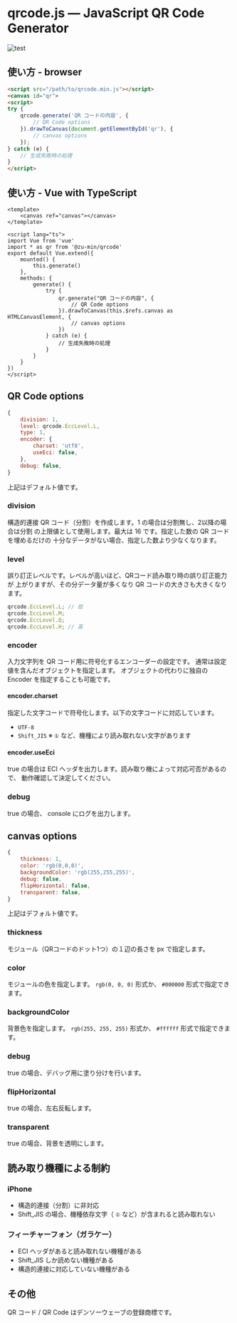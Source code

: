 qrcode.js — JavaScript QR Code Generator
================================================================================

![test](https://github.com/zu-min-g/qrcode/workflows/test/badge.svg)

使い方 - browser
--------------------------------------------------------------------------------

```html
<script src="/path/to/qrcode.min.js"></script>
<canvas id="qr">
<script>
try {
    qrcode.generate('QR コードの内容', {
        // QR Code options
    }).drawToCanvas(document.getElementById('qr'), {
        // canvas options
    });
} catch (e) {
    // 生成失敗時の処理
}
</script>
```

使い方 - Vue with TypeScript
--------------------------------------------------------------------------------

```vue
<template>
    <canvas ref="canvas"></canvas>
</template>

<script lang="ts">
import Vue from 'vue'
import * as qr from '@zu-min/qrcode'
export default Vue.extend({
    mounted() {
        this.generate()
    },
    methods: {
        generate() {
            try {
                qr.generate("QR コードの内容", {
                    // QR Code options
                }).drawToCanvas(this.$refs.canvas as HTMLCanvasElement, {
                    // canvas options
                })
            } catch (e) {
                // 生成失敗時の処理
            }
        }
    }
})
</script>
```

QR Code options
--------------------------------------------------------------------------------

```js
{
    division: 1,
    level: qrcode.EccLevel.L,
    type: 1,
    encoder: {
        charset: 'utf8',
        useEci: false,
    },
    debug: false,
}
```

上記はデフォルト値です。

### division

構造的連接 QR コード（分割）を作成します。1 の場合は分割無し、2以降の場合は分割
の上限値として使用します。最大は 16 です。指定した数の QR コードを埋めるだけの
十分なデータがない場合、指定した数より少なくなります。

### level

誤り訂正レベルです。レベルが高いほど、QRコード読み取り時の誤り訂正能力が
上がりますが、その分データ量が多くなり QR コードの大きさも大きくなります。

```js
qrcode.EccLevel.L; // 低
qrcode.EccLevel.M;
qrcode.EccLevel.Q;
qrcode.EccLevel.H; // 高
```

### encoder

入力文字列を QR コード用に符号化するエンコーダーの設定です。
通常は設定値を含んだオブジェクトを指定します。
オブジェクトの代わりに独自の Encoder を指定することも可能です。

#### encoder.charset

指定した文字コードで符号化します。以下の文字コードに対応しています。

* `UTF-8`
* `Shift_JIS` ※ `①` など、機種により読み取れない文字があります

#### encoder.useEci

true の場合は ECI ヘッダを出力します。読み取り機によって対応可否があるので、
動作確認して決定してください。

### debug

true の場合、 console にログを出力します。

canvas options
--------------------------------------------------------------------------------

```js
{
    thickness: 1,
    color: 'rgb(0,0,0)',
    backgroundColor: 'rgb(255,255,255)',
    debug: false,
    flipHorizontal: false,
    transparent: false,
}
```

上記はデフォルト値です。

### thickness

モジュール（QRコードのドット1つ）の１辺の長さを px で指定します。

### color

モジュールの色を指定します。 `rgb(0, 0, 0)` 形式か、 `#000000` 形式で指定できます。

### backgroundColor

背景色を指定します。 `rgb(255, 255, 255)` 形式か、 `#ffffff` 形式で指定できます。

### debug

true の場合、デバッグ用に塗り分けを行います。

### flipHorizontal

true の場合、左右反転します。

### transparent

true の場合、背景を透明にします。

読み取り機種による制約
--------------------------------------------------------------------------------

### iPhone

* 構造的連接（分割）に非対応
* Shift_JIS の場合、機種依存文字（ `①` など）が含まれると読み取れない

### フィーチャーフォン（ガラケー）

* ECI ヘッダがあると読み取れない機種がある
* Shift_JIS しか読めない機種がある
* 構造的連接に対応していない機種がある

その他
--------------------------------------------------------------------------------

QR コード / QR Code はデンソーウェーブの登録商標です。
